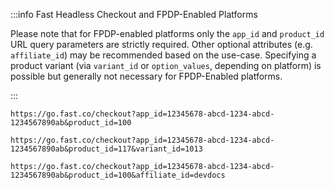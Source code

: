 :::info Fast Headless Checkout and FPDP-Enabled Platforms

Please note that for FPDP-enabled platforms only the `app_id` and `product_id` URL query parameters are strictly required. Other optional attributes (e.g. `affiliate_id`) may be recommended based on the use-case. Specifying a product variant (via `variant_id` or `option_values`, depending on platform) is possible but generally not necessary for FPDP-Enabled platforms.

:::

```http Basic Product ID URL
https://go.fast.co/checkout?app_id=12345678-abcd-1234-abcd-1234567890ab&product_id=100

```

```http Variant URL (variant not required if FPDP-enabled)
https://go.fast.co/checkout?app_id=12345678-abcd-1234-abcd-1234567890ab&product_id=117&variant_id=1013
```

```http Product ID URL with Affiliate ID
https://go.fast.co/checkout?app_id=12345678-abcd-1234-abcd-1234567890ab&product_id=100&affiliate_id=devdocs
```
